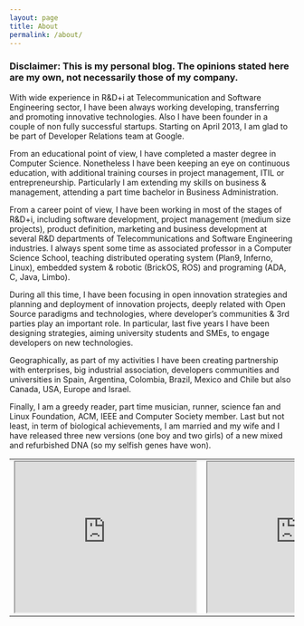 ```yaml
---
layout: page
title: About
permalink: /about/
---
```


### Disclaimer: This is my personal blog. The opinions stated here are my own, not necessarily those of my company.

With wide experience in R&D+i at Telecommunication and Software Engineering sector, I have been always working developing, transferring and promoting innovative technologies. Also I have been founder in a couple of non fully successful startups. Starting on April 2013, I am glad to be part of Developer Relations team at Google.

From an educational point of view, I have completed a master degree in Computer Science. Nonetheless I have been keeping an eye on continuous education, with additional training courses in project management, ITIL or entrepreneurship. Particularly I am extending my skills on business & management, attending a part time bachelor in Business Administration.

From a career point of view, I have been working in most of the stages of R&D+i, including software development, project management (medium size projects), product definition, marketing and business development at several R&D departments of Telecommunications and Software Engineering industries. I always spent some time as associated professor in a Computer Science School, teaching distributed operating system (Plan9, Inferno, Linux), embedded system & robotic (BrickOS, ROS) and programing (ADA, C, Java, Limbo).

During all this time, I have been focusing in open innovation strategies and planning and deployment of innovation projects, deeply related with Open Source paradigms and technologies, where developer’s communities & 3rd parties play an important role. In particular, last five years I have been designing strategies, aiming university students and SMEs, to engage developers on new technologies.

Geographically, as part of my activities I have been creating partnership with enterprises, big industrial association, developers communities and universities in Spain, Argentina, Colombia, Brazil, Mexico and Chile but also Canada, USA, Europe and Israel.

Finally, I am a greedy reader, part time musician, runner, science fan and Linux Foundation, ACM, IEEE and Computer Society member. Last but not least, in term of biological achievements, I am married  and my wife and I have released three new versions (one boy and two girls) of a new mixed and refurbished DNA (so my selfish genes have won). 

<table>
  <tr>
    <td>
    <iframe allowfullscreen="" class="BLOG_video_class" height="266" src="https://www.youtube.com/embed/NUjjFETMTxE" width="320" youtube-src-id="NUjjFETMTxE"></iframe>
    </td>
    <td>
   <iframe allowfullscreen="" class="BLOG_video_class" height="266" src="https://www.youtube.com/embed/j18f5LWDkEE" width="320" youtube-src-id="j18f5LWDkEE"></iframe>
    </td>
  </tr>
</table>